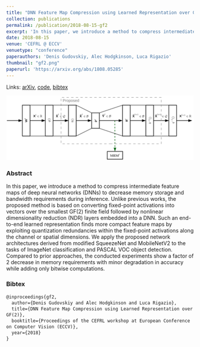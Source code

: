 ```yaml
---
title: "DNN Feature Map Compression using Learned Representation over GF(2)"
collection: publications
permalink: /publication/2018-08-15-gf2
excerpt: 'In this paper, we introduce a method to compress intermediate feature maps of deep neural networks (DNNs) to decrease memory storage and bandwidth requirements during inference.'
date: 2018-08-15
venue: 'CEFRL @ ECCV'
venuetype: "conference"
paperauthors: 'Denis Gudovskiy, Alec Hodgkinson, Luca Rigazio'
thumbnail: "gf2.png"
paperurl: 'https://arxiv.org/abs/1808.05285'
---
```


Links: [arXiv](https://arxiv.org/abs/1808.05285), [code](https://github.com/gudovskiy/fmap_compression), [bibtex](#bibtex)

![GF2](/images/gf2.png)

### Abstract
In this paper, we introduce a method to compress intermediate feature maps of deep neural networks (DNNs) to decrease memory storage and bandwidth requirements during inference. Unlike previous works, the proposed method is based on converting fixed-point activations into vectors over the smallest GF(2) finite field followed by nonlinear dimensionality reduction (NDR) layers embedded into a DNN. Such an end-to-end learned representation finds more compact feature maps by exploiting quantization redundancies within the fixed-point activations along the channel or spatial dimensions. We apply the proposed network architectures derived from modified SqueezeNet and MobileNetV2 to the tasks of ImageNet classification and PASCAL VOC object detection. Compared to prior approaches, the conducted experiments show a factor of 2 decrease in memory requirements with minor degradation in accuracy while adding only bitwise computations.

### Bibtex
```
@inproceedings{gf2,
  author={Denis Gudovskiy and Alec Hodgkinson and Luca Rigazio},
  title={DNN Feature Map Compression using Learned Representation over GF(2)},
  booktitle={Proceedings of the CEFRL workshop at European Conference on Computer Vision (ECCV)},
  year={2018}
}
```
